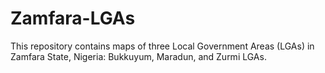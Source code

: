 # Zamfara-LGAs

This repository contains maps of three Local Government Areas (LGAs) in Zamfara State, Nigeria: Bukkuyum, Maradun, and Zurmi LGAs.

